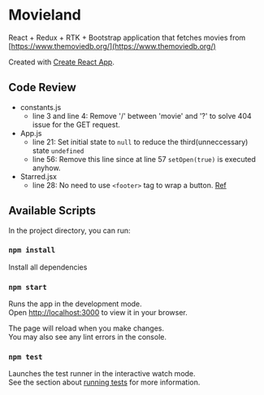 # Movieland 

React + Redux + RTK + Bootstrap application that fetches movies from [https://www.themoviedb.org/](https://www.themoviedb.org/)

Created with [Create React App](https://github.com/facebook/create-react-app).

## Code Review
- constants.js
  - line 3 and line 4: Remove '/' between 'movie' and '?' to solve 404 issue for the GET request.
- App.js
  - line 21: Set initial state to `null` to reduce the third(unneccessary) state `undefined`
  - line 56: Remove this line since at line 57 `setOpen(true)` is executed anyhow.
- Starred.jsx
  - line 28: No need to use `<footer>` tag to wrap a button. [Ref](https://developer.mozilla.org/en-US/docs/Web/HTML/Element/footer)

## Available Scripts

In the project directory, you can run:

### `npm install`

Install all dependencies

### `npm start`

Runs the app in the development mode.\
Open [http://localhost:3000](http://localhost:3000) to view it in your browser.

The page will reload when you make changes.\
You may also see any lint errors in the console.

### `npm test`

Launches the test runner in the interactive watch mode.\
See the section about [running tests](https://facebook.github.io/create-react-app/docs/running-tests) for more information.
